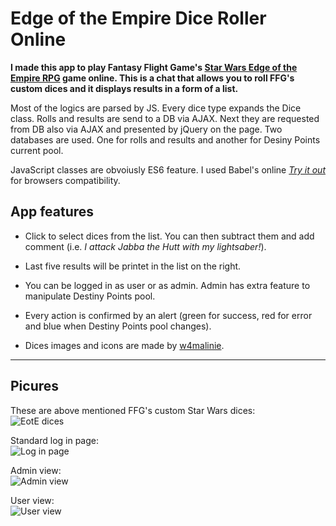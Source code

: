 # Edge of the Empire Dice Roller Online

**I made this app to play Fantasy Flight Game's [Star Wars Edge of the Empire RPG](https://www.fantasyflightgames.com/en/products/star-wars-edge-of-the-empire/) game online. This is a chat that allows you to roll FFG's custom dices and it displays results in a form of a list.**

Most of the logics are parsed by JS. Every dice type expands the Dice class. Rolls and results are send to a DB via AJAX. Next they are requested from DB also via AJAX and presented by jQuery on the page. Two databases are used. One for rolls and results and another for Desiny Points current pool.  
  
JavaScript classes are obvoiusly ES6 feature. I used Babel's online [*Try it out*](https://babeljs.io/repl/) for browsers compatibility. 

## App features
* Click to select dices from the list. You can then subtract them and add comment (i.e. *I attack Jabba the Hutt with my lightsaber!*).  
* Last five results will be printet in the list on the right.  
* You can be logged in as user or as admin. Admin has extra feature to manipulate Destiny Points pool.   
* Every action is confirmed by an alert (green for success, red for error and blue when Destiny Points pool changes).   
   
   
* Dices images and icons are made by [w4malinie](http://w4malinie.tk/). 
 
---
## Picures
   
These are above mentioned FFG's custom Star Wars dices:   
![EotE dices](https://raw.githubusercontent.com/BugBear6/PHP-EotE-Dice-Roller/master/desc/SWDice.jpg)   
   
Standard log in page:   
![Log in page](https://raw.githubusercontent.com/BugBear6/PHP-EotE-Dice-Roller/master/desc/EotE_login.jpg)   
   
Admin view:   
![Admin view](https://raw.githubusercontent.com/BugBear6/PHP-EotE-Dice-Roller/master/desc/EotE_admin.jpg)   
   
User view:   
![User view](https://raw.githubusercontent.com/BugBear6/PHP-EotE-Dice-Roller/master/desc/EotE_user.jpg)   
